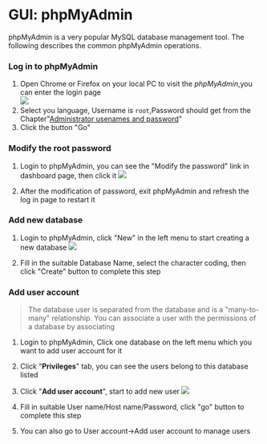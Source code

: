 # GUI: phpMyAdmin

phpMyAdmin is a very popular MySQL database management tool. The following describes the common phpMyAdmin operations.

### Log in to phpMyAdmin

1. Open Chrome or Firefox on your local PC to visit the _phpMyAdmin_,you can enter the login page  
   ![](http://libs.websoft9.com/Websoft9/DocsPicture/en/mysql/mysql-login-websoft9.png)
2. Select you language, Username is `root`,Password should get from the Chapter"[Administrator usenames and password](stack-accounts)"
3. Click the button "Go"

### Modify the root password

1. Login to phpMyAdmin, you can see the "Modify the password" link in dashboard page, then click it
   ![](http://libs.websoft9.com/Websoft9/DocsPicture/en/phpmyadmin/phpmyadmin-changepwds-websoft9.png)

2. After the modification of password, exit phpMyAdmin and refresh the log in page to restart it

### Add new database

1. Login to phpMyAdmin, click "New" in the left menu to start creating a new database
   ![](http://libs.websoft9.com/Websoft9/DocsPicture/en/phpmyadmin/phpmyadmin-createdb-websoft9.png)

2. Fill in the suitable Database Name, select the character coding, then click "Create" button to complete this step

### Add user account

> The database user is separated from the database and is a "many-to-many" relationship. You can associate a user with the permissions of a database by associating


1. Login to phpMyAdmin, Click one database on the left menu which you want to add user account for it
2. Click "**Privileges**" tab, you can see the users belong to this database listed
3. Click "**Add user account**", start to add new user
   ![](https://libs.websoft9.com/Websoft9/DocsPicture/en/mysql/mysql-adduser-websoft9.png)

4. Fill in suitable User name/Host name/Password, click "go" button to complete this step
5. You can also go to User account->Add user account to manage users